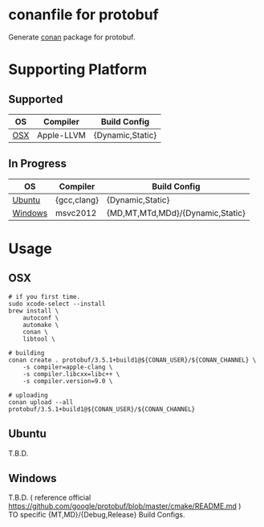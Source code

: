 # conanfile for protobuf

Generate [conan](https://www.conan.io/) package for protobuf.

# Supporting Platform

## Supported

| OS          | Compiler   | Build Config     |
|-------------|------------|------------------|
| [OSX](#OSX) | Apple-LLVM | {Dynamic,Static} |

## In Progress

| OS                  | Compiler    | Build Config                     |
|---------------------|-------------|----------------------------------|
| [Ubuntu](#Ubuntu)   | {gcc,clang} | {Dynamic,Static}                 |
| [Windows](#Windows) | msvc2012    | {MD,MT,MTd,MDd}/{Dynamic,Static} |

# Usage

## OSX

``` {.bash}
# if you first time.
sudo xcode-select --install
brew install \
    autoconf \
    automake \
    conan \
    libtool \

# building
conan create . protobuf/3.5.1+build1@${CONAN_USER}/${CONAN_CHANNEL} \
    -s compiler=apple-clang \
    -s compiler.libcxx=libc++ \
    -s compiler.version=9.0 \

# uploading
conan upload --all protobuf/3.5.1+build1@${CONAN_USER}/${CONAN_CHANNEL}

```

## Ubuntu
T.B.D.

## Windows
T.B.D. ( reference official https://github.com/google/protobuf/blob/master/cmake/README.md )\
TO specific {MT,MD}/{Debug,Release} Build Configs.
